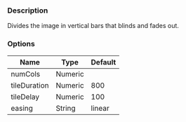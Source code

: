### Description
Divides the image in vertical bars that blinds and fades out.

### Options
| Name | Type | Default |
|------|------|---------|
| numCols | Numeric |  |
| tileDuration | Numeric | 800 |
| tileDelay | Numeric | 100 |
| easing | String | linear |
